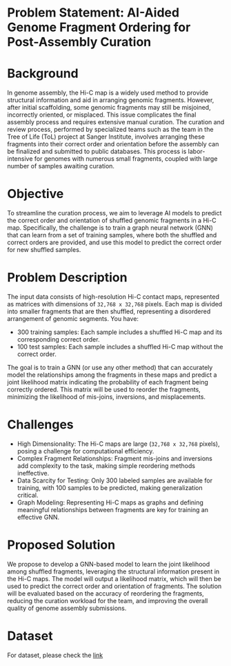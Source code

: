 # Problem Statement: AI-Aided Genome Fragment Ordering for Post-Assembly Curation

# Background

In genome assembly, the Hi-C map is a widely used method to provide structural information and aid in arranging genomic fragments. However, after initial scaffolding, some genomic fragments may still be misjoined, incorrectly oriented, or misplaced. This issue complicates the final assembly process and requires extensive manual curation. The curation and review process, performed by specialized teams such as the team in the Tree of Life (ToL) project at Sanger Institute, involves arranging these fragments into their correct order and orientation before the assembly can be finalized and submitted to public databases. This process is labor-intensive for genomes with numerous small fragments, coupled with large number of samples awaiting curation.

# Objective

To streamline the curation process, we aim to leverage AI models to predict the correct order and orientation of shuffled genomic fragments in a Hi-C map. Specifically, the challenge is to train a graph neural network (GNN) that can learn from a set of training samples, where both the shuffled and correct orders are provided, and use this model to predict the correct order for new shuffled samples.

# Problem Description

The input data consists of high-resolution Hi-C contact maps, represented as matrices with dimensions of `32,768 x 32,768` pixels. Each map is divided into smaller fragments that are then shuffled, representing a disordered arrangement of genomic segments. You have:

- 300 training samples: Each sample includes a shuffled Hi-C map and its corresponding correct order.
- 100 test samples: Each sample includes a shuffled Hi-C map without the correct order.

The goal is to train a GNN (or use any other method) that can accurately model the relationships among the fragments in these maps and predict a joint likelihood matrix indicating the probability of each fragment being correctly ordered. This matrix will be used to reorder the fragments, minimizing the likelihood of mis-joins, inversions, and misplacements.

# Challenges

- High Dimensionality: The Hi-C maps are large (`32,768 x 32,768` pixels), posing a challenge for computational efficiency.
- Complex Fragment Relationships: Fragment mis-joins and inversions add complexity to the task, making simple reordering methods ineffective.
- Data Scarcity for Testing: Only 300 labeled samples are available for training, with 100 samples to be predicted, making generalization critical.
- Graph Modeling: Representing Hi-C maps as graphs and defining meaningful relationships between fragments are key for training an effective GNN.

# Proposed Solution

We propose to develop a GNN-based model to learn the joint likelihood among shuffled fragments, leveraging the structural information present in the Hi-C maps. The model will output a likelihood matrix, which will then be used to predict the correct order and orientation of fragments. The solution will be evaluated based on the accuracy of reordering the fragments, reducing the curation workload for the team, and improving the overall quality of genome assembly submissions.


# Dataset 

For dataset, please check the [link](https://drive.google.com/drive/folders/1D5fP0aoTjvanmRMuxK1dXl7p3HAFhzIf?usp=drive_link)
